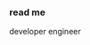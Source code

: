 <h3>read me</h3>
developer engineer
<!--
<h1 align="center"> Hyejin</h1>
<h3>프로젝트</h3>
총 3개의 프로젝트

<h3>목표</h3>
백엔드에 관심이 많으며, aws를 통해 서버를 구축하는 것이 현재 목표입니다

<h3>🛠사용언어</h3>
<div>
<img src="https://img.shields.io/badge/Java-007396?style=flat-square&logo=Java&logoColor=white" style="height : auto; margin-left : 10px; margin-right : 10px;"/></a>&nbsp;
<img src="https://img.shields.io/badge/SpringFramework-6DB33F?style=flat-square&logo=Spring&logoColor=white" style="height : auto; margin-left : 10px; margin-right : 10px;"/></a>&nbsp;
<img src="https://img.shields.io/badge/MySQL-4479A1?style=flat-square&logo=MySQL&logoColor=white" style="height : auto; margin-left : 10px; margin-right : 10px;"/></a>&nbsp;
<img src="https://img.shields.io/badge/HTML5-E34F26?style=flat-square&logo=HTML5&logoColor=white" style="height : auto; margin-left : 10px; margin-right : 10px;"/></a>&nbsp;
<img src="https://img.shields.io/badge/CSS3-1572B6?style=flat-square&logo=CSS3&logoColor=white" style="height : auto; margin-left : 10px; margin-right : 10px;"/></a>&nbsp;
<img src="https://img.shields.io/badge/JavaScript-F7DF1E?style=flat-square&logo=JavaScript&logoColor=white" style="height : auto; margin-left : 10px; margin-right : 10px;"/></a>&nbsp;
</div>

<h3>저를 더 알고싶다면</h3>
<a href="https://velog.io/hyejinworld">
    <img src="http://img.shields.io/badge/Tech Blog-00D182?style=flat&logo=Emby&logoColor=white&link=https://velog.io/@hyejinworld"
        style="height : auto; margin-left : 10px; margin-right : 10px;"/>
</a>
<a href="https://test@gmail.com">
    <img src="http://img.shields.io/badge/Gmail-EA4335?style=flat&logo=Gmail&logoColor=white&link=https://test@gmail.com"
        style="height : auto; margin-left : 10px; margin-right : 10px;"/>
</a>
-->
